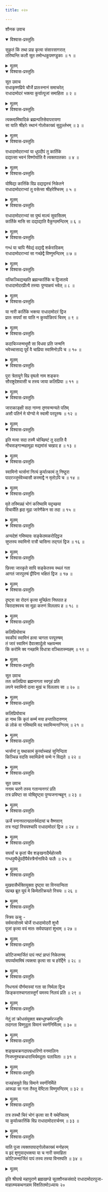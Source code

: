 ```yaml
---
title: ०२०

---
```

शौनक उवाच  

<details open><summary>विश्वास-प्रस्तुतिः</summary>

सुकृतं किं तथा प्राह कृत्वा संसारसागरात्  
तरिष्यन्ति कलौ सूत तमोन्धकूपमण्डुकाः ॥ १ ॥
</details>

<details><summary>मूलम्</summary>

सुकृतं किं तथा प्राह कृत्वा संसारसागरात्  
तरिष्यन्ति कलौ सूत तमोन्धकूपमण्डुकाः ॥ १ ॥
</details>



<details open><summary>विश्वास-प्रस्तुतिः</summary>

सूत उवाच  
राधाकृष्णप्रिये चौर्जे प्रातःस्नानं समाचरेत्  
राधादामोदरं भक्त्या कुर्यात्पूजां समाहिता ॥ २ ॥
</details>

<details><summary>मूलम्</summary>

सूत उवाच  
राधाकृष्णप्रिये चौर्जे प्रातःस्नानं समाचरेत्  
राधादामोदरं भक्त्या कुर्यात्पूजां समाहिता ॥ २ ॥
</details>



<details open><summary>विश्वास-प्रस्तुतिः</summary>

त्यक्त्वामिषादिकं ब्रह्मन्पतिसेवापरायणा  
सा याति श्रीहरेः स्थानं गोलोकाख्यं सुदुर्ल्लभम् ॥ ३ ॥
</details>

<details><summary>मूलम्</summary>

त्यक्त्वामिषादिकं ब्रह्मन्पतिसेवापरायणा  
सा याति श्रीहरेः स्थानं गोलोकाख्यं सुदुर्ल्लभम् ॥ ३ ॥
</details>



<details open><summary>विश्वास-प्रस्तुतिः</summary>

राधादामोदराभ्यां या धूपदीपं तु कार्तिके  
दद्यात्सा भवनं विष्णोर्याति वै त्यक्तपातकाः ॥ ४ ॥
</details>

<details><summary>मूलम्</summary>

राधादामोदराभ्यां या धूपदीपं तु कार्तिके  
दद्यात्सा भवनं विष्णोर्याति वै त्यक्तपातकाः ॥ ४ ॥
</details>



<details open><summary>विश्वास-प्रस्तुतिः</summary>

योषिद्या कार्त्तिके विप्र दद्याद्वस्त्रं निकेतने  
राधादामोदराभ्यां तु वसेत्सा श्रीहरेश्चिरम् ॥ ५ ॥
</details>

<details><summary>मूलम्</summary>

योषिद्या कार्त्तिके विप्र दद्याद्वस्त्रं निकेतने  
राधादामोदराभ्यां तु वसेत्सा श्रीहरेश्चिरम् ॥ ५ ॥
</details>



<details open><summary>विश्वास-प्रस्तुतिः</summary>

राधादामोदराभ्यां सा पुष्पं माल्यं सुवासितम्  
कार्तिके मासि सा दद्याद्याति वैकुण्ठमन्दिरम् ॥ ६ ॥
</details>

<details><summary>मूलम्</summary>

राधादामोदराभ्यां सा पुष्पं माल्यं सुवासितम्  
कार्तिके मासि सा दद्याद्याति वैकुण्ठमन्दिरम् ॥ ६ ॥
</details>



<details open><summary>विश्वास-प्रस्तुतिः</summary>

गन्धं या चापि नैवेद्यं दद्याद्वै शर्करादिकम्  
राधादामोदराभ्यां सा गच्छेद्वै विष्णुमन्दिरम् ॥ ७ ॥
</details>

<details><summary>मूलम्</summary>

गन्धं या चापि नैवेद्यं दद्याद्वै शर्करादिकम्  
राधादामोदराभ्यां सा गच्छेद्वै विष्णुमन्दिरम् ॥ ७ ॥
</details>



<details open><summary>विश्वास-प्रस्तुतिः</summary>

यत्किञ्चिद्यच्छति ब्रह्मन्कार्तिके च द्विजातये  
राधादामोदरप्रीत्यै तस्याः पुण्याक्षयं भवेत् ॥ ८ ॥
</details>

<details><summary>मूलम्</summary>

यत्किञ्चिद्यच्छति ब्रह्मन्कार्तिके च द्विजातये  
राधादामोदरप्रीत्यै तस्याः पुण्याक्षयं भवेत् ॥ ८ ॥
</details>



<details open><summary>विश्वास-प्रस्तुतिः</summary>

या नारी कार्तिके भक्त्या राधादामोदरं द्विज  
प्रातः सपर्यां सा याति न कुर्य्यान्निरयं चिरम् ॥ ९ ॥
</details>

<details><summary>मूलम्</summary>

या नारी कार्तिके भक्त्या राधादामोदरं द्विज  
प्रातः सपर्यां सा याति न कुर्य्यान्निरयं चिरम् ॥ ९ ॥
</details>



<details open><summary>विश्वास-प्रस्तुतिः</summary>

कदाचिज्जन्मभूमौ सा विधवा प्रति जन्मनि  
भवेच्चासाद्य पूर्वं वै चाप्रिया स्वामिनोऽपि च ॥ १० ॥
</details>

<details><summary>मूलम्</summary>

कदाचिज्जन्मभूमौ सा विधवा प्रति जन्मनि  
भवेच्चासाद्य पूर्वं वै चाप्रिया स्वामिनोऽपि च ॥ १० ॥
</details>



<details open><summary>विश्वास-प्रस्तुतिः</summary>

पुरा त्रेतायुगे विप्र वृषलो नाम शङ्करः  
सौराष्ट्रदेशवासी च तस्य जाया कलिप्रिया ॥ ११ ॥
</details>

<details><summary>मूलम्</summary>

पुरा त्रेतायुगे विप्र वृषलो नाम शङ्करः  
सौराष्ट्रदेशवासी च तस्य जाया कलिप्रिया ॥ ११ ॥
</details>



<details open><summary>विश्वास-प्रस्तुतिः</summary>

जाराकाङ्क्षी सदा नाम्ना तृणवन्मन्यते पतिम्  
असौ पतिर्न मे योग्यो मे स्वामी परपूरुषः ॥ १२ ॥
</details>

<details><summary>मूलम्</summary>

जाराकाङ्क्षी सदा नाम्ना तृणवन्मन्यते पतिम्  
असौ पतिर्न मे योग्यो मे स्वामी परपूरुषः ॥ १२ ॥
</details>



<details open><summary>विश्वास-प्रस्तुतिः</summary>

इति मत्वा सदा तस्मै चोच्छिष्टं तु ददाति वै  
नीचसङ्गान्महामूढा मद्यमांसं चखाद ह ॥ १३ ॥
</details>

<details><summary>मूलम्</summary>

इति मत्वा सदा तस्मै चोच्छिष्टं तु ददाति वै  
नीचसङ्गान्महामूढा मद्यमांसं चखाद ह ॥ १३ ॥
</details>



<details open><summary>विश्वास-प्रस्तुतिः</summary>

स्वामिनो भर्त्सनां नित्यं कुर्यात्कामं तु निष्ठुरा  
पादरज्जुर्भवेच्चासौ कस्माद्वै न मृतोऽपि च ॥ १४ ॥
</details>

<details><summary>मूलम्</summary>

स्वामिनो भर्त्सनां नित्यं कुर्यात्कामं तु निष्ठुरा  
पादरज्जुर्भवेच्चासौ कस्माद्वै न मृतोऽपि च ॥ १४ ॥
</details>



<details open><summary>विश्वास-प्रस्तुतिः</summary>

मृते तस्मिन्नहं भोगं करिष्यामि यदृच्छया  
विचार्येति हृदा मूढा जारेणैकेन सा तदा ॥ १५ ॥
</details>

<details><summary>मूलम्</summary>

मृते तस्मिन्नहं भोगं करिष्यामि यदृच्छया  
विचार्येति हृदा मूढा जारेणैकेन सा तदा ॥ १५ ॥
</details>



<details open><summary>विश्वास-प्रस्तुतिः</summary>

अन्यदेशं गमिष्यावः सङ्केतमकरोद्द्विज  
सुप्तस्य स्वामिनो रात्रौ चासिना तद्गलं द्विज ॥ १६ ॥
</details>

<details><summary>मूलम्</summary>

अन्यदेशं गमिष्यावः सङ्केतमकरोद्द्विज  
सुप्तस्य स्वामिनो रात्रौ चासिना तद्गलं द्विज ॥ १६ ॥
</details>



<details open><summary>विश्वास-प्रस्तुतिः</summary>

छित्त्वा जारकृते सापि सङ्केतस्य स्थलं गता  
आगतं जारपुरुषं द्वीपिना भक्षितं द्विज ॥ १७ ॥
</details>

<details><summary>मूलम्</summary>

छित्त्वा जारकृते सापि सङ्केतस्य स्थलं गता  
आगतं जारपुरुषं द्वीपिना भक्षितं द्विज ॥ १७ ॥
</details>



<details open><summary>विश्वास-प्रस्तुतिः</summary>

दृष्ट्वा सा रोदनं कृत्वा मूर्च्छिता निपपात ह  
चिरादाश्वस्य सा मूढा करुणं विललाप ह ॥ १८ ॥
</details>

<details><summary>मूलम्</summary>

दृष्ट्वा सा रोदनं कृत्वा मूर्च्छिता निपपात ह  
चिरादाश्वस्य सा मूढा करुणं विललाप ह ॥ १८ ॥
</details>



<details open><summary>विश्वास-प्रस्तुतिः</summary>

कलिप्रियोवाच  
स्वकीयं स्वामिनं हत्वा चागता परपूरुषम्  
तं जारं स्वामिनं दैवात्शार्दूलो भक्षयन्मम  
किं करोमि क्व गच्छामि विधात्रा वञ्चितास्म्यहम् ॥ १९ ॥
</details>

<details><summary>मूलम्</summary>

कलिप्रियोवाच  
स्वकीयं स्वामिनं हत्वा चागता परपूरुषम्  
तं जारं स्वामिनं दैवात्शार्दूलो भक्षयन्मम  
किं करोमि क्व गच्छामि विधात्रा वञ्चितास्म्यहम् ॥ १९ ॥
</details>



<details open><summary>विश्वास-प्रस्तुतिः</summary>

सूत उवाच  
ततः कलिप्रिया ब्रह्मनागता स्वगृहं प्रति  
लपने स्वामिनो दत्वा मुखं च विललाप सा ॥ २० ॥
</details>

<details><summary>मूलम्</summary>

सूत उवाच  
ततः कलिप्रिया ब्रह्मनागता स्वगृहं प्रति  
लपने स्वामिनो दत्वा मुखं च विललाप सा ॥ २० ॥
</details>



<details open><summary>विश्वास-प्रस्तुतिः</summary>

कलिप्रियोवाच  
हा नाथ किं कृतं कर्म्म मया हन्तातिदारुणम्  
कं लोकं वा गमिष्यामि वद स्वामिन्मनाग्गिरम् ॥ २१ ॥
</details>

<details><summary>मूलम्</summary>

कलिप्रियोवाच  
हा नाथ किं कृतं कर्म्म मया हन्तातिदारुणम्  
कं लोकं वा गमिष्यामि वद स्वामिन्मनाग्गिरम् ॥ २१ ॥
</details>



<details open><summary>विश्वास-प्रस्तुतिः</summary>

भर्त्सनां तु यथाकामं कुर्य्याच्चाहं सुनिन्दिता  
किञ्चिन्न वदसि स्वामिन्नेनो यन्मे न विद्यते ॥ २२ ॥
</details>

<details><summary>मूलम्</summary>

भर्त्सनां तु यथाकामं कुर्य्याच्चाहं सुनिन्दिता  
किञ्चिन्न वदसि स्वामिन्नेनो यन्मे न विद्यते ॥ २२ ॥
</details>



<details open><summary>विश्वास-प्रस्तुतिः</summary>

सूत उवाच  
ननाम चरणे तस्य गतान्यनगरं प्रति  
तत्र प्रविष्टा सा योषिद्दृष्ट्वा पुण्यजनान्बहून् ॥ २३ ॥
</details>

<details><summary>मूलम्</summary>

सूत उवाच  
ननाम चरणे तस्य गतान्यनगरं प्रति  
तत्र प्रविष्टा सा योषिद्दृष्ट्वा पुण्यजनान्बहून् ॥ २३ ॥
</details>



<details open><summary>विश्वास-प्रस्तुतिः</summary>

ऊर्जे स्नानपरान्प्रातर्नर्मदायां च वैष्णवान्  
तत्र नद्यां स्त्रियश्चापि राधादामोदरं द्विज ॥ २४ ॥
</details>

<details><summary>मूलम्</summary>

ऊर्जे स्नानपरान्प्रातर्नर्मदायां च वैष्णवान्  
तत्र नद्यां स्त्रियश्चापि राधादामोदरं द्विज ॥ २४ ॥
</details>



<details open><summary>विश्वास-प्रस्तुतिः</summary>

सपर्यां च कृतां चैव शङ्खनादैर्महोत्सवैः  
गन्धपुष्पैर्धूपदीपैर्वस्त्रैर्नानाविधैः फलैः ॥ २५ ॥
</details>

<details><summary>मूलम्</summary>

सपर्यां च कृतां चैव शङ्खनादैर्महोत्सवैः  
गन्धपुष्पैर्धूपदीपैर्वस्त्रैर्नानाविधैः फलैः ॥ २५ ॥
</details>



<details open><summary>विश्वास-प्रस्तुतिः</summary>

मुखवासैर्भक्तियुक्ता दृष्ट्वा सा विनयान्विता  
पप्रच्छ ब्रूत यूयं मे किमेतत्क्रियते स्त्रियः ॥ २६ ॥
</details>

<details><summary>मूलम्</summary>

मुखवासैर्भक्तियुक्ता दृष्ट्वा सा विनयान्विता  
पप्रच्छ ब्रूत यूयं मे किमेतत्क्रियते स्त्रियः ॥ २६ ॥
</details>



<details open><summary>विश्वास-प्रस्तुतिः</summary>

स्त्रिय ऊचुः -  
सर्वमासोत्तमे चोर्जे राधादामोदरौ शुभौ  
पूजां कृत्वा वयं मातः सर्वपापहरां शुभाम् ॥ २७ ॥
</details>

<details><summary>मूलम्</summary>

स्त्रिय ऊचुः -  
सर्वमासोत्तमे चोर्जे राधादामोदरौ शुभौ  
पूजां कृत्वा वयं मातः सर्वपापहरां शुभाम् ॥ २७ ॥
</details>



<details open><summary>विश्वास-प्रस्तुतिः</summary>

कोटिजन्मार्जितं पापं नष्टं प्राप्तं निकेतनम्  
सपर्य्यामामिषं त्यक्त्वा कृत्वा सा च हरेर्द्दिने ॥ २८ ॥
</details>

<details><summary>मूलम्</summary>

कोटिजन्मार्जितं पापं नष्टं प्राप्तं निकेतनम्  
सपर्य्यामामिषं त्यक्त्वा कृत्वा सा च हरेर्द्दिने ॥ २८ ॥
</details>



<details open><summary>विश्वास-प्रस्तुतिः</summary>

निधनत्वं पौर्णमास्यां गता सा निर्मला द्विज  
किङ्कराश्चागतास्तूर्णं यमस्य निलयं प्रति ॥ २९ ॥
</details>

<details><summary>मूलम्</summary>

निधनत्वं पौर्णमास्यां गता सा निर्मला द्विज  
किङ्कराश्चागतास्तूर्णं यमस्य निलयं प्रति ॥ २९ ॥
</details>



<details open><summary>विश्वास-प्रस्तुतिः</summary>

नेतुं तां क्रोधसंयुक्ता बबन्धुश्चर्मरज्जुभिः  
तदागता विष्णुदूता विमानं स्वर्णनिर्मितम् ॥ ३० ॥
</details>

<details><summary>मूलम्</summary>

नेतुं तां क्रोधसंयुक्ता बबन्धुश्चर्मरज्जुभिः  
तदागता विष्णुदूता विमानं स्वर्णनिर्मितम् ॥ ३० ॥
</details>



<details open><summary>विश्वास-प्रस्तुतिः</summary>

शङ्खचक्रगदापद्मधारिणो वनमालिनः  
निजघ्नुश्चक्रधाराभिर्यमदूताः पलायिताः ॥ ३१ ॥
</details>

<details><summary>मूलम्</summary>

शङ्खचक्रगदापद्मधारिणो वनमालिनः  
निजघ्नुश्चक्रधाराभिर्यमदूताः पलायिताः ॥ ३१ ॥
</details>



<details open><summary>विश्वास-प्रस्तुतिः</summary>

राजहंसयुते विप्र विमाने स्वर्णनिर्मिते  
आरूढा सा गता तैस्तु वेष्टिता विष्णुमन्दिरम् ॥ ३२ ॥
</details>

<details><summary>मूलम्</summary>

राजहंसयुते विप्र विमाने स्वर्णनिर्मिते  
आरूढा सा गता तैस्तु वेष्टिता विष्णुमन्दिरम् ॥ ३२ ॥
</details>



<details open><summary>विश्वास-प्रस्तुतिः</summary>

तत्र तस्थौ चिरं भोगं कृत्वा सा वै यथेप्सितम्  
या कुर्यात्कार्त्तिके विप्र राधादामोदरार्चनम् ॥ ३३ ॥
</details>

<details><summary>मूलम्</summary>

तत्र तस्थौ चिरं भोगं कृत्वा सा वै यथेप्सितम्  
या कुर्यात्कार्त्तिके विप्र राधादामोदरार्चनम् ॥ ३३ ॥
</details>



<details open><summary>विश्वास-प्रस्तुतिः</summary>

याति पूजा त्यक्तपापाद्गोलोकाख्यं मनोहरम्  
य इदं शृणुयाद्भक्त्या या च नारी समाहिता  
कोटिजन्मार्जितं पापं तस्य तस्या विनश्यति ॥ ३४ ॥
</details>

<details><summary>मूलम्</summary>

याति पूजा त्यक्तपापाद्गोलोकाख्यं मनोहरम्  
य इदं शृणुयाद्भक्त्या या च नारी समाहिता  
कोटिजन्मार्जितं पापं तस्य तस्या विनश्यति ॥ ३४ ॥
</details>


इति श्रीपाद्मे महापुराणे ब्रह्मखण्डे सूतशौनकसंवादे राधादामोदरपूजा-  
माहात्म्यकथनन्नाम विंशतितमोऽध्यायः २०